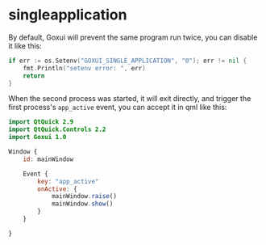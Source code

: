 # singleapplication

By default, Goxui will prevent the same program run twice, you can disable it like this:

```go
if err := os.Setenv("GOXUI_SINGLE_APPLICATION", "0"); err != nil {
    fmt.Println("setenv error: ", err)
    return
}
```

When the second process was started, it will exit directly, and trigger the first process's `app_active` event, 
you can accept it in qml like this:

```qml
import QtQuick 2.9
import QtQuick.Controls 2.2
import Goxui 1.0

Window {
    id: mainWindow

    Event {
        key: "app_active"
        onActive: {
            mainWindow.raise()
            mainWindow.show()
        }
    }

}
```